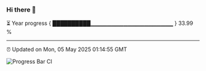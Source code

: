 ### Hi there 👋

⏳ Year progress { ██████████▁▁▁▁▁▁▁▁▁▁▁▁▁▁▁▁▁▁▁▁ } 33.99 %

---

⏰ Updated on Mon, 05 May 2025 01:14:55 GMT

![Progress Bar CI](https://github.com/liununu/liununu/workflows/Progress%20Bar%20CI/badge.svg)
